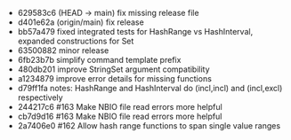 - 629583c6 (HEAD -> main) fix missing release file
- d401e62a (origin/main) fix release
- bb57a479 fixed integrated tests for HashRange vs HashInterval, expanded constructions for Set
- 63500882 minor release
- 6fb23b7b simplify command template prefix
- 480db201 improve StringSet argument compatibility
- a1234879 improve error details for missing functions
- d79ff1fa notes: HashRange and HashInterval do (incl,incl) and (incl,excl) respectively
- 244217c6 #163 Make NBIO file read errors more helpful
- cb7d9d16 #163 Make NBIO file read errors more helpful
- 2a7406e0 #162 Allow hash range functions to span single value ranges
